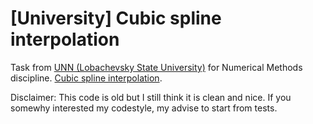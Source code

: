 [University] Cubic spline interpolation
=============

Task from [UNN (Lobachevsky State University)](http://eng.unn.ru/) for Numerical Methods discipline. [Cubic spline interpolation](https://en.wikiversity.org/wiki/Cubic_Spline_Interpolation).

Disclaimer: This code is old but I still think it is clean and nice. If you somewhy interested my codestyle, my advise to start from tests.

